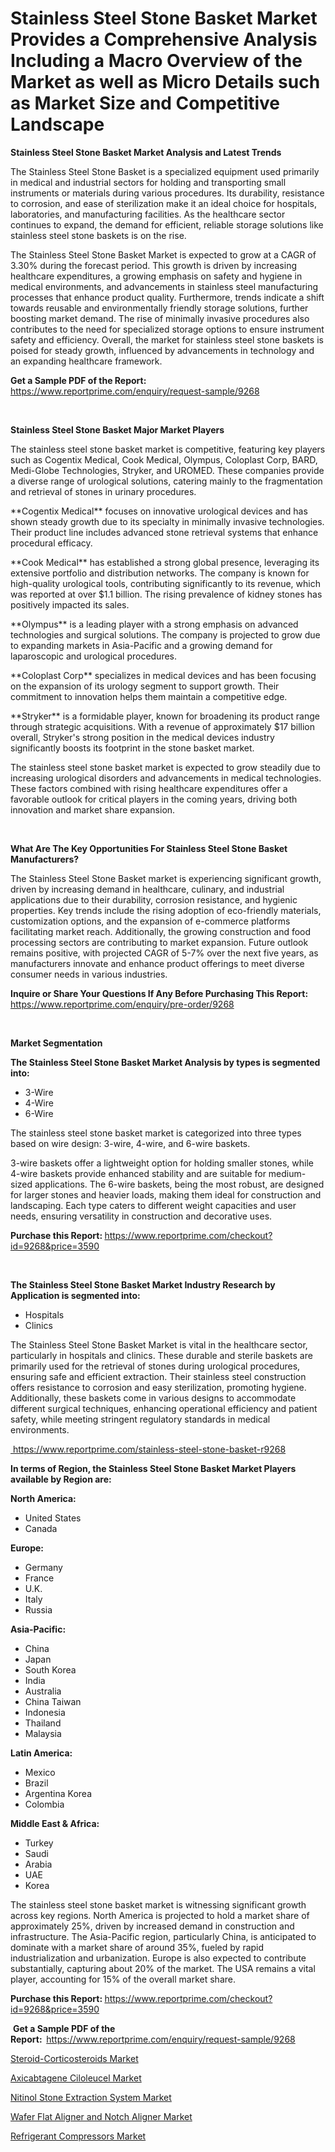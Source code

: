 <p><h1>Stainless Steel Stone Basket Market Provides a Comprehensive Analysis Including a Macro Overview of the Market as well as Micro Details such as Market Size and Competitive Landscape</h1></p><p><strong>Stainless Steel Stone Basket Market Analysis and Latest Trends</strong></p>
<p><p>The Stainless Steel Stone Basket is a specialized equipment used primarily in medical and industrial sectors for holding and transporting small instruments or materials during various procedures. Its durability, resistance to corrosion, and ease of sterilization make it an ideal choice for hospitals, laboratories, and manufacturing facilities. As the healthcare sector continues to expand, the demand for efficient, reliable storage solutions like stainless steel stone baskets is on the rise.</p><p>The Stainless Steel Stone Basket Market is expected to grow at a CAGR of 3.30% during the forecast period. This growth is driven by increasing healthcare expenditures, a growing emphasis on safety and hygiene in medical environments, and advancements in stainless steel manufacturing processes that enhance product quality. Furthermore, trends indicate a shift towards reusable and environmentally friendly storage solutions, further boosting market demand. The rise of minimally invasive procedures also contributes to the need for specialized storage options to ensure instrument safety and efficiency. Overall, the market for stainless steel stone baskets is poised for steady growth, influenced by advancements in technology and an expanding healthcare framework.</p></p>
<p><strong>Get a Sample PDF of the Report:&nbsp;</strong> <a href="https://www.reportprime.com/enquiry/request-sample/9268">https://www.reportprime.com/enquiry/request-sample/9268</a></p>
<p>&nbsp;</p>
<p><strong>Stainless Steel Stone Basket Major Market Players</strong></p>
<p><p>The stainless steel stone basket market is competitive, featuring key players such as Cogentix Medical, Cook Medical, Olympus, Coloplast Corp, BARD, Medi-Globe Technologies, Stryker, and UROMED. These companies provide a diverse range of urological solutions, catering mainly to the fragmentation and retrieval of stones in urinary procedures.</p><p>**Cogentix Medical** focuses on innovative urological devices and has shown steady growth due to its specialty in minimally invasive technologies. Their product line includes advanced stone retrieval systems that enhance procedural efficacy.</p><p>**Cook Medical** has established a strong global presence, leveraging its extensive portfolio and distribution networks. The company is known for high-quality urological tools, contributing significantly to its revenue, which was reported at over $1.1 billion. The rising prevalence of kidney stones has positively impacted its sales.</p><p>**Olympus** is a leading player with a strong emphasis on advanced technologies and surgical solutions. The company is projected to grow due to expanding markets in Asia-Pacific and a growing demand for laparoscopic and urological procedures.</p><p>**Coloplast Corp** specializes in medical devices and has been focusing on the expansion of its urology segment to support growth. Their commitment to innovation helps them maintain a competitive edge.</p><p>**Stryker** is a formidable player, known for broadening its product range through strategic acquisitions. With a revenue of approximately $17 billion overall, Stryker's strong position in the medical devices industry significantly boosts its footprint in the stone basket market.</p><p>The stainless steel stone basket market is expected to grow steadily due to increasing urological disorders and advancements in medical technologies. These factors combined with rising healthcare expenditures offer a favorable outlook for critical players in the coming years, driving both innovation and market share expansion.</p></p>
<p>&nbsp;</p>
<p><strong>What Are The Key Opportunities For Stainless Steel Stone Basket Manufacturers?</strong></p>
<p><p>The Stainless Steel Stone Basket market is experiencing significant growth, driven by increasing demand in healthcare, culinary, and industrial applications due to their durability, corrosion resistance, and hygienic properties. Key trends include the rising adoption of eco-friendly materials, customization options, and the expansion of e-commerce platforms facilitating market reach. Additionally, the growing construction and food processing sectors are contributing to market expansion. Future outlook remains positive, with projected CAGR of 5-7% over the next five years, as manufacturers innovate and enhance product offerings to meet diverse consumer needs in various industries.</p></p>
<p><strong>Inquire or Share Your Questions If Any Before Purchasing This Report:</strong> <a href="https://www.reportprime.com/enquiry/pre-order/9268">https://www.reportprime.com/enquiry/pre-order/9268</a></p>
<p>&nbsp;</p>
<p><strong>Market Segmentation</strong></p>
<p><strong>The Stainless Steel Stone Basket Market Analysis by types is segmented into:</strong></p>
<p><ul><li>3-Wire</li><li>4-Wire</li><li>6-Wire</li></ul></p>
<p><p>The stainless steel stone basket market is categorized into three types based on wire design: 3-wire, 4-wire, and 6-wire baskets. </p><p>3-wire baskets offer a lightweight option for holding smaller stones, while 4-wire baskets provide enhanced stability and are suitable for medium-sized applications. The 6-wire baskets, being the most robust, are designed for larger stones and heavier loads, making them ideal for construction and landscaping. Each type caters to different weight capacities and user needs, ensuring versatility in construction and decorative uses.</p></p>
<p><strong>Purchase this Report:&nbsp;</strong><a href="https://www.reportprime.com/checkout?id=9268&price=3590">https://www.reportprime.com/checkout?id=9268&price=3590</a></p>
<p>&nbsp;</p>
<p><strong>The Stainless Steel Stone Basket Market Industry Research by Application is segmented into:</strong></p>
<p><ul><li>Hospitals</li><li>Clinics</li></ul></p>
<p><p>The Stainless Steel Stone Basket Market is vital in the healthcare sector, particularly in hospitals and clinics. These durable and sterile baskets are primarily used for the retrieval of stones during urological procedures, ensuring safe and efficient extraction. Their stainless steel construction offers resistance to corrosion and easy sterilization, promoting hygiene. Additionally, these baskets come in various designs to accommodate different surgical techniques, enhancing operational efficiency and patient safety, while meeting stringent regulatory standards in medical environments.</p></p>
<p><a href="https://www.reportprime.com/stainless-steel-stone-basket-r9268">&nbsp;https://www.reportprime.com/stainless-steel-stone-basket-r9268</a></p>
<p><strong>In terms of Region, the Stainless Steel Stone Basket Market Players available by Region are:</strong></p>
<p>
    <p> <strong> North America: </strong>
        <ul>
            <li>United States</li>
            <li>Canada</li>
        </ul>
        </p> 
    <p> <strong> Europe: </strong>
        <ul>
            <li>Germany</li>
            <li>France</li>
            <li>U.K.</li>
            <li>Italy</li>
            <li>Russia</li>
        </ul>
        </p> 
    <p> <strong> Asia-Pacific: </strong>
        <ul>
            <li>China</li>
            <li>Japan</li>
            <li>South Korea</li>
            <li>India</li>
            <li>Australia</li>
            <li>China Taiwan</li>
            <li>Indonesia</li>
            <li>Thailand</li>
            <li>Malaysia</li>
        </ul>
        </p> 
    <p> <strong> Latin America: </strong>
        <ul>
            <li>Mexico</li>
            <li>Brazil</li>
            <li>Argentina Korea</li>
            <li>Colombia</li>
        </ul>
        </p> 
    <p> <strong> Middle East & Africa: </strong>
        <ul>
            <li>Turkey</li>
            <li>Saudi</li>
            <li>Arabia</li>
            <li>UAE</li>
            <li>Korea</li>
        </ul>
    </p>
    </p>
<p><p>The stainless steel stone basket market is witnessing significant growth across key regions. North America is projected to hold a market share of approximately 25%, driven by increased demand in construction and infrastructure. The Asia-Pacific region, particularly China, is anticipated to dominate with a market share of around 35%, fueled by rapid industrialization and urbanization. Europe is also expected to contribute substantially, capturing about 20% of the market. The USA remains a vital player, accounting for 15% of the overall market share.</p></p>
<p><strong>Purchase this Report: </strong><a href="https://www.reportprime.com/checkout?id=9268&price=3590">https://www.reportprime.com/checkout?id=9268&price=3590</a></p>
<p>&nbsp;<strong>Get a Sample PDF of the Report:&nbsp;&nbsp;</strong><a href="https://www.reportprime.com/enquiry/request-sample/9268">https://www.reportprime.com/enquiry/request-sample/9268</a></p>
<p><strong></strong></p>
<p><p><a href="https://medium.com/@bernadette.hunter4468/this-report-on-steroid-corticosteroids-market-is-a-comprehensive-analysis-of-market-shares-f6efcd9a6739">Steroid-Corticosteroids Market</a></p><p><a href="https://www.linkedin.com/pulse/axicabtagene-ciloleucel-industry-insights-report-analyzing-bcq0f?trackingId=DjVoT%2BpSTN6kVXxnp9ptFg%3D%3D">Axicabtagene Ciloleucel Market</a></p><p><a href="https://github.com/joannesouthgate/Market-Research-Report-List-5/blob/main/nitinol-stone-extraction-system-market.md">Nitinol Stone Extraction System Market</a></p><p><a href="https://issuu.com/reportprime-2/docs/wafer-flat-aligner-and-notch-aligne_26d59e23f30b9c">Wafer Flat Aligner and Notch Aligner Market</a></p><p><a href="https://medium.com/@bernadette.hunter4468/the-global-refrigerant-compressors-market-is-projected-to-experience-an-annual-growth-rate-of-6-1-3d433f3c1f83">Refrigerant Compressors Market</a></p></p>